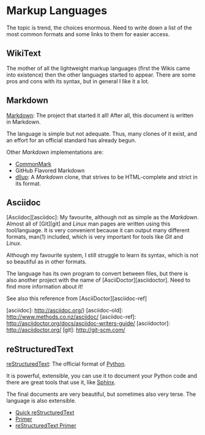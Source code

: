 Markup Languages
================

The topic is trend, the choices enormous.  Need to write down a list of the most
common formats and some links to them for easier access.

## WikiText

The mother of all the lightweight markup languages (first the Wikis came into existence)
then the other languages started to appear.  There are some pros and cons with its syntax,
but in general I like it a lot.

[wikitext]:	https://en.wikipedia.org/wiki/Wiki#Editing


## Markdown

[Markdown][markdown]:
The project that started it all!  After all, this document is written in Markdown.

The language is simple but not adequate.  Thus, many clones of it exist, and an effort
for an official standard has already begun.

Other *Markdown* implementations are:

   * [CommonMark][commonmark]
   * GitHub Flavored Markdown
   * [dllup][dllup]:
   A *Markdown* clone, that strives to be HTML-complete and strict in its format.

[markdown]:	http://daringfireball.net/projects/markdown/
[commonmark]:	http://commonmark.org/
[dllup]:	http://www.dllu.net/programming/dllup/


## Asciidoc

[Asciidoc][asciidoc]:
My favourite, although not as simple as the *Markdown*.
Almost all of [Git][git] and *Linux* man pages are written using this
tool/language.  It is very convenient because it can output many different formats,
man(1) included, which is very important for tools like *Git* and *Linux*.

Although my favourite system, I still struggle to learn its syntax, which is not so
beautiful as in other formats.

The language has its own program to convert between files, but there is also
another project with the name of [AsciiDoctor][asciidoctor].  Need to find more
information about it!

See also this reference from [AsciiDoctor][asciidoc-ref]

[asciidoc]:	http://asciidoc.org/)
[asciidoc-old]:	http://www.methods.co.nz/asciidoc/
[asciidoc-ref]:	http://asciidoctor.org/docs/asciidoc-writers-guide/
[asciidoctor]:	http://asciidoctor.org/
[git]:		http://git-scm.com/


## reStructuredText

[reStructuredText][rst]:
The official format of [Python][python].

It is powerful, extensible, you can use it to document your Python code and there are
great tools that use it, like [Sphinx][sphinx].

The final documents are very beautiful, but sometimes also very terse.
The language is also extensible.

 * [Quick reStructuredText][quick-rst]
 * [Primer][rst-primer-1]
 * [reStructuredText Primer][rst-primer-2]

[rst]:		http://docutils.sourceforge.net/docs/ref/rst/restructuredtext.html
[quick-rst]:	http://docutils.sourceforge.net/docs/user/rst/quickref.html
[rst-primer-1]:	http://docutils.sourceforge.net/docs/user/rst/quickstart.html
[rst-primer-2]:	http://www.sphinx-doc.org/en/stable/rest.html
[sphinx]:	http://sphinx-doc.org/
[python]:	http://www.python.org
